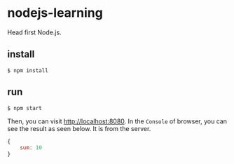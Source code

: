 # nodejs-learning
Head first Node.js.

## install
``` shell
$ npm install
```

## run
``` shell
$ npm start
```

Then, you can visit <http://localhost:8080>. In the `Console` of browser, you can see the result as seen below. It is from the server.
``` javascript
{
	sum: 10
}
```
